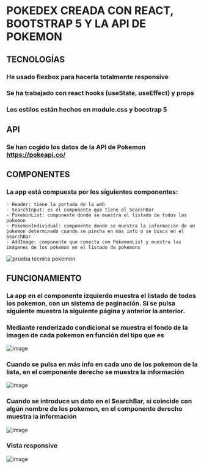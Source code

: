# POKEDEX CREADA CON REACT, BOOTSTRAP 5 Y LA API DE POKEMON

## TECNOLOGÍAS
### He usado flexbox para hacerla totalmente responsive
### Se ha trabajado con react hooks (useState, useEffect) y props
### Los estilos están hechos en module.css y boostrap 5

## API

### Se han cogido los datos de la API de Pokemon https://pokeapi.co/

## COMPONENTES

### La app está compuesta por los siguientes componentes:
    - Header: tiene la portada de la web
    - SearchInput: es el componente que tiene el SearchBar
    - PokemonList: componente donde se muestra el listado de todos los pokemon
    - PokemonIndividual: componente donde se muestra la información de un pokemon determinado cuando se pincha en más info o se busca en el SearchBar
    - AddImage: componente que conecta con PokemonList y muestra las imágenes de los pokemon en el listado de pokemons

![prueba tecnica pokemon](https://user-images.githubusercontent.com/88061350/201542852-925ca7f8-9167-416f-b836-1755c9aa25c7.PNG)

## FUNCIONAMIENTO

### La app en el componente izquierdo muestra el listado de todos los pokemon, con un sistema de paginación. Si se pulsa siguiente muestra la siguiente página y anterior la anterior.
### Mediante renderizado condicional se muestra el fondo de la imagen de cada pokemon en función del tipo que es

![image](https://user-images.githubusercontent.com/88061350/201542532-29f7948e-c116-4c17-8069-79876d014b74.png)

### Cuando se pulsa en más info en cada uno de los pokemon de la lista, en el componente derecho se muestra la información

![image](https://user-images.githubusercontent.com/88061350/201542554-31749108-c3cd-478e-8b0a-dee485e8571f.png)

### Cuando se introduce un dato en el SearchBar, si coincide con algún nombre de los pokemon, en el componente derecho muestra la información

![image](https://user-images.githubusercontent.com/88061350/201542575-8caf483b-2abd-4527-a290-2784d2dbb62a.png)

### Vista responsive

![image](https://user-images.githubusercontent.com/88061350/201542646-bb43581d-a55c-46d8-818e-45b1180fbb3a.png)


